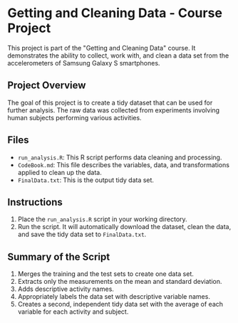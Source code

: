 # Getting and Cleaning Data - Course Project

This project is part of the "Getting and Cleaning Data" course. It demonstrates the ability to collect, work with, and clean a data set from the accelerometers of Samsung Galaxy S smartphones.

## Project Overview
The goal of this project is to create a tidy dataset that can be used for further analysis. The raw data was collected from experiments involving human subjects performing various activities.

## Files
- `run_analysis.R`: This R script performs data cleaning and processing.
- `CodeBook.md`: This file describes the variables, data, and transformations applied to clean up the data.
- `FinalData.txt`: This is the output tidy data set.

## Instructions
1. Place the `run_analysis.R` script in your working directory.
2. Run the script. It will automatically download the dataset, clean the data, and save the tidy data set to `FinalData.txt`.

## Summary of the Script
1. Merges the training and the test sets to create one data set.
2. Extracts only the measurements on the mean and standard deviation.
3. Adds descriptive activity names.
4. Appropriately labels the data set with descriptive variable names.
5. Creates a second, independent tidy data set with the average of each variable for each activity and subject.
